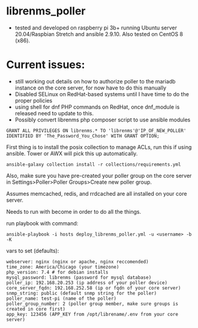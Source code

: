 # librenms_poller

- tested and developed on raspberry pi 3b+ running Ubuntu server 20.04/Raspbian Stretch and ansible 2.9.10. Also tested on CentOS 8 (x86).

# Current issues:

- still working out details on how to authorize poller to the mariadb instance on the core server, for now have to do this manually
- Disabled SELinux on RedHat-based systems until I have time to do the proper policies
- using shell for dnf PHP commands on RedHat, once dnf_module is released need to update to this.
- Possibly convert librenms php composer script to use ansible modules

```
GRANT ALL PRIVILEGES ON librenms.* TO 'librenms'@'IP_OF_NEW_POLLER' IDENTIFIED BY 'The_Password_You_Chose' WITH GRANT OPTION;
```

First thing is to install the posix collection to manage ACLs, run this if using ansible. Tower or AWX will pick this up automatically.

```
ansible-galaxy collection install -r collections/requirements.yml
```

Also, make sure you have pre-created your poller group on the core server in Settings>Poller>Poller Groups>Create new poller group.

Assumes memcached, redis, and rrdcached are all installed on your core server.

Needs to run with become in order to do all the things.

run playbook with command:

```
ansible-playbook -i hosts deploy_librenms_poller.yml -u <username> -b -K
```

vars to set (defaults):

```
webserver: nginx (nginx or apache, nginx reccomended)
time_zone: America/Chicago (your timezone)
php_version: 7.4 # for debian installs
mysql_password: librenms (password for mysql database)
poller_ip: 192.168.20.253 (ip address of your poller device)
core_server_fqdn: 192.168.252.58 (ip or fqdn of your core server)
snmp_string: public (default snmp string for the poller)
poller_name: test-pi (name of the poller)
poller_group_number: 2 (poller group member, make sure groups is created in core first)
app_key: 123456 (APP_KEY from /opt/librename/.env from your core server)
```
